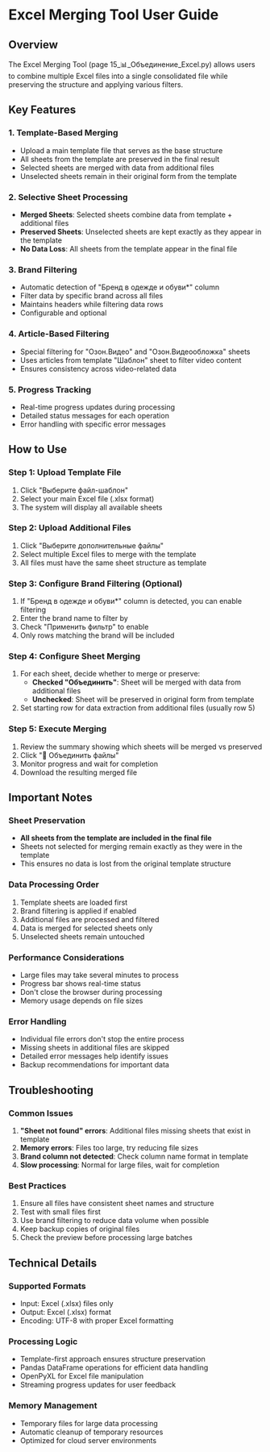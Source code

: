 # Excel Merging Tool User Guide

## Overview
The Excel Merging Tool (page 15_📊_Объединение_Excel.py) allows users to combine multiple Excel files into a single consolidated file while preserving the structure and applying various filters.

## Key Features

### 1. Template-Based Merging
- Upload a main template file that serves as the base structure
- All sheets from the template are preserved in the final result
- Selected sheets are merged with data from additional files
- Unselected sheets remain in their original form from the template

### 2. Selective Sheet Processing
- **Merged Sheets**: Selected sheets combine data from template + additional files
- **Preserved Sheets**: Unselected sheets are kept exactly as they appear in the template
- **No Data Loss**: All sheets from the template appear in the final file

### 3. Brand Filtering
- Automatic detection of "Бренд в одежде и обуви*" column
- Filter data by specific brand across all files
- Maintains headers while filtering data rows
- Configurable and optional

### 4. Article-Based Filtering
- Special filtering for "Озон.Видео" and "Озон.Видеообложка" sheets
- Uses articles from template "Шаблон" sheet to filter video content
- Ensures consistency across video-related data

### 5. Progress Tracking
- Real-time progress updates during processing
- Detailed status messages for each operation
- Error handling with specific error messages

## How to Use

### Step 1: Upload Template File
1. Click "Выберите файл-шаблон" 
2. Select your main Excel file (.xlsx format)
3. The system will display all available sheets

### Step 2: Upload Additional Files
1. Click "Выберите дополнительные файлы"
2. Select multiple Excel files to merge with the template
3. All files must have the same sheet structure as template

### Step 3: Configure Brand Filtering (Optional)
1. If "Бренд в одежде и обуви*" column is detected, you can enable filtering
2. Enter the brand name to filter by
3. Check "Применить фильтр" to enable
4. Only rows matching the brand will be included

### Step 4: Configure Sheet Merging
1. For each sheet, decide whether to merge or preserve:
   - **Checked "Объединить"**: Sheet will be merged with data from additional files
   - **Unchecked**: Sheet will be preserved in original form from template
2. Set starting row for data extraction from additional files (usually row 5)

### Step 5: Execute Merging
1. Review the summary showing which sheets will be merged vs preserved
2. Click "🔗 Объединить файлы"
3. Monitor progress and wait for completion
4. Download the resulting merged file

## Important Notes

### Sheet Preservation
- **All sheets from the template are included in the final file**
- Sheets not selected for merging remain exactly as they were in the template
- This ensures no data is lost from the original template structure

### Data Processing Order
1. Template sheets are loaded first
2. Brand filtering is applied if enabled
3. Additional files are processed and filtered
4. Data is merged for selected sheets only
5. Unselected sheets remain untouched

### Performance Considerations
- Large files may take several minutes to process
- Progress bar shows real-time status
- Don't close the browser during processing
- Memory usage depends on file sizes

### Error Handling
- Individual file errors don't stop the entire process
- Missing sheets in additional files are skipped
- Detailed error messages help identify issues
- Backup recommendations for important data

## Troubleshooting

### Common Issues
1. **"Sheet not found" errors**: Additional files missing sheets that exist in template
2. **Memory errors**: Files too large, try reducing file sizes
3. **Brand column not detected**: Check column name format in template
4. **Slow processing**: Normal for large files, wait for completion

### Best Practices
1. Ensure all files have consistent sheet names and structure
2. Test with small files first
3. Use brand filtering to reduce data volume when possible
4. Keep backup copies of original files
5. Check the preview before processing large batches

## Technical Details

### Supported Formats
- Input: Excel (.xlsx) files only
- Output: Excel (.xlsx) format
- Encoding: UTF-8 with proper Excel formatting

### Processing Logic
- Template-first approach ensures structure preservation
- Pandas DataFrame operations for efficient data handling
- OpenPyXL for Excel file manipulation
- Streaming progress updates for user feedback

### Memory Management
- Temporary files for large data processing
- Automatic cleanup of temporary resources
- Optimized for cloud server environments
